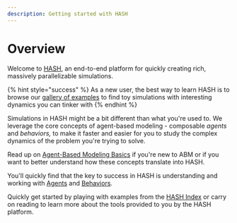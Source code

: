 ```yaml
---
description: Getting started with HASH
---
```


# Overview

Welcome to [HASH](https://hash.ai), an end-to-end platform for quickly creating rich, massively parallelizable simulations.

{% hint style="success" %}
As a new user, the best way to learn HASH is to browse our [gallery of examples](https://hash.ai/index/search?categoryID=5dc3da74cc0cf804dcc66a5c) to find toy simulations with interesting dynamics you can tinker with
{% endhint %}

Simulations in HASH might be a bit different than what you're used to. We leverage the core concepts of agent-based modeling - composable _agents_ and _behaviors,_ to make it faster and easier for you to study the complex dynamics of the problem you're trying to solve.

Read up on [Agent-Based Modeling Basics](agent-based-modeling-basics-1.md) if you're new to ABM or if you want to better understand how these concepts translate into HASH.

You'll quickly find that the key to success in HASH is understanding and working with [Agents](anatomy-of-an-agent/) and [Behaviors](behaviors.md).

Quickly get started by playing with examples from the [HASH Index](https://hash.ai/index) or carry on reading to learn more about the tools provided to you by the HASH platform.


